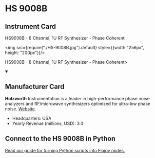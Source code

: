 
# HS 9008B

## Instrument Card

<div className="flex">

<div>

HS9008B - 8 Channel, 1U RF Synthesizer - Phase Coherent

</div>

<img src={require("./HS-9008B.jpg").default} style={{width:"256px", height: "200px"}}/>

</div>

HS9008B - 8 Channel, 1U RF Synthesizer - Phase Coherent>

<details open>
<summary><h2>Manufacturer Card</h2></summary>

**Holzworth** Instrumentation is a leader in high-performance phase noise analyzers and RF/microwave synthesizers optimized for ultra-low phase noise. <a href="https://holzworth.com">Website</a>.

<ul>
  <li>Headquarters: USA</li>
  <li>Yearly Revenue (millions, USD): 3.0</li>
</ul>
</details>

## Connect to the HS 9008B in Python

[Read our guide for turning Python scripts into Flojoy nodes.](https://docs.flojoy.ai/custom-nodes/creating-custom-node/)


